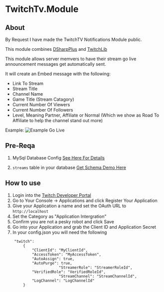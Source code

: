 # TwitchTv.Module

## About

By Request I have made the TwitchTV Notifications Module public.

This module combines [DSharpPlus](https://github.com/DSharpPlus/DSharpPlus) and [TwitchLib](https://github.com/TwitchLib/TwitchLib)

This module allows server memvers to have their stream go live announcement messages get automatically sent.

It will create an Embed message with the following:

* Link To Stream
* Stream Title
* Channel Name
* Game Title (Stream Catagory)
* Current Number Of Viewers
* Current Number Of Followers
* Level, Meaning Partner, Affiliate or Normal (Which we show as Road To Affiliate to help the channel stand out more)

Example:
![Example Go Live](https://img.itch.zone/aW1hZ2UvNzE1MTM4LzM5NjM4ODgucG5n/347x500/IVy5Kw.png)

## Pre-Reqa
1. MySql Database Config [See Here For Details](https://github.com/CloudTheWolf/BotBase/blob/master/README.md)

2. `streams` table in your database [Get Schema Demo Here](https://github.com/CloudTheWolf/BotBase/blob/master/Sql_Schema/MySql/Schema.Sql)

## How to use

1. Login into the [Twitch Developer Portal](https://dev.twitch.tv/)
2. Go to Your Console -> Applications and click Register Your Application
3. Give your Application a name and set the OAuth URL to `http://localhost`
4. Set the Category as "Application Intergration" 
5. Confirm you are not a pesky robot and click Save
6. Go into your Application and grab the Client ID and Application Secret 
7. In your config.json you will need the following
```
	"twitch": 
		{
			"ClientId": "MyClientId",
			"AccessToken": "MyAccessToken",
			"AutoAssign": true,
			"AutoPurge": true,
                        "StreamerRole": "StreamerRoleId",
			"VerifiedRole": "VerifiedRoleId",
                        "StreamChannel": "StreamChannelId",
			"LogChannel": "LogChannelId"
		}
```
